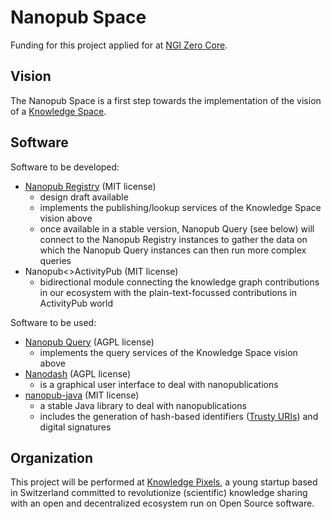 # Nanopub Space

Funding for this project applied for at [NGI Zero Core](https://nlnet.nl/core/).


## Vision

The Nanopub Space is a first step towards the implementation of the vision of a [Knowledge Space](https://w3id.org/knowledge-space/).


## Software

Software to be developed:

- [Nanopub Registry](https://github.com/knowledgepixels/nanopub-registry) (MIT license)
  - design draft available
  - implements the publishing/lookup services of the Knowledge Space vision above
  - once available in a stable version, Nanopub Query (see below) will connect to the Nanopub Registry instances to gather the data on which the Nanopub Query instances can then run more complex queries
- Nanopub<>ActivityPub (MIT license)
  - bidirectional module connecting the knowledge graph contributions in our ecosystem with the plain-text-focussed contributions in ActivityPub world

Software to be used:

- [Nanopub Query](https://github.com/knowledgepixels/nanopub-query) (AGPL license)
  - implements the query services of the Knowledge Space vision above
- [Nanodash](https://github.com/knowledgepixels/nanodash) (AGPL license)
  - is a graphical user interface to deal with nanopublications
- [nanopub-java](https://github.com/Nanopublication/nanopub-java) (MIT license)
  - a stable Java library to deal with nanopublications
  - includes the generation of hash-based identifiers ([Trusty URIs](https://trustyuri.net/)) and digital signatures


## Organization

This project will be performed at [Knowledge Pixels](https://knowledgepixels.com/), a young startup based in Switzerland committed to revolutionize (scientific) knowledge sharing with an open and decentralized ecosystem run on Open Source software.

